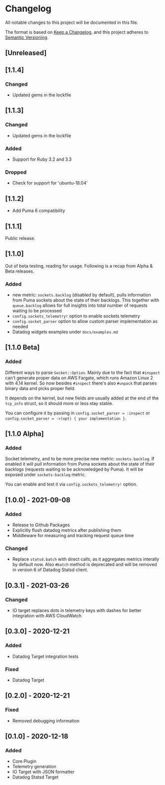# Changelog

All notable changes to this project will be documented in this file.

The format is based on [Keep a Changelog](https://keepachangelog.com/en/1.0.0/),
and this project adheres to [Semantic Versioning](https://semver.org/spec/v2.0.0.html).

## [Unreleased]

## [1.1.4]

### Changed
- Updated gems in the lockfile

## [1.1.3]

### Changed
- Updated gems in the lockfile

### Added
- Support for Ruby 3.2 and 3.3

### Dropped
- Check for support for 'ubuntu-18.04'

## [1.1.2]

- Add Puma 6 compatibility
## [1.1.1]

Public release.

## [1.1.0]

Out of beta testing, reading for usage. Following is a recap from Alpha & Beta releases.

### Added
- new metric: `sockets.backlog` (disabled by default), pulls information from Puma
  sockets about the state of their backlogs. This together with `queue.backlog`
  allows for full insights into total number of requests waiting to be processed
- `config.sockets_telemetry!` option to enable sockets telemetry
- `config.socket_parser` option to allow custom parser implementation as needed
- Datadog widgets examples under `docs/examples.md`

## [1.1.0 Beta]

### Added

Different ways to parse `Socket::Option`. Mainly due to the fact that `#inspect` can't
generate proper data on AWS Fargate, which runs Amazon Linux 2 with 4.14 kernel. So now
besides `#inspect` there's also `#unpack` that parses binary data and picks proper field.

It depends on the kernel, but new fields are usually added at the end of the `tcp_info`
struct, so it should more or less stay stable.

You can configure it by passing in `config.socket_parser = :inspect` or
`config.socket_parser = ->(opt) { your implementation }`.

## [1.1.0 Alpha]

### Added

Socket telemetry, and to be more precise new metric: `sockets.backlog`. If enabled it will
pull information from Puma sockets about the state of their backlogs (requests waiting to
be acknowledged by Puma). It will be exposed under `sockets-backlog` metric.

You can enable and test it via `config.sockets_telemetry!` option.

## [1.0.0] - 2021-09-08
### Added
- Release to Github Packages
- Explicitly flush datadog metrics after publishing them
- Middleware for measuring and tracking request queue time

### Changed
- Replace `statsd.batch` with direct calls, as it aggregates metrics interally by default now.
  Also `#batch` method is deprecated and will be removed in version 6 of Datadog Statsd client.

## [0.3.1] - 2021-03-26
### Changed
- IO target replaces dots in telemetry keys with dashes for better integration with AWS CloudWatch

## [0.3.0] - 2020-12-21
### Added
- Datadog Target integration tests

### Fixed
- Datadog Target

## [0.2.0] - 2020-12-21
### Fixed
- Removed debugging information

## [0.1.0] - 2020-12-18
### Added
- Core Plugin
- Telemetry generation
- IO Target with JSON formatter
- Datadog Statsd Target

